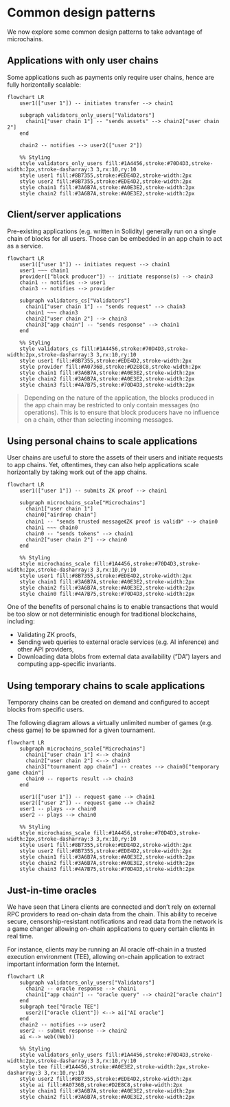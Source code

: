 # Common design patterns

We now explore some common design patterns to take advantage of microchains.

## Applications with only user chains

Some applications such as payments only require user chains, hence are fully
horizontally scalable:

```mermaid
flowchart LR
    user1(["user 1"]) -- initiates transfer --> chain1

    subgraph validators_only_users["Validators"]
      chain1["user chain 1"] -- "sends assets" --> chain2["user chain 2"]
    end

    chain2 -- notifies --> user2(["user 2"])

    %% Styling
    style validators_only_users fill:#1A4456,stroke:#70D4D3,stroke-width:2px,stroke-dasharray:3 3,rx:10,ry:10
    style user1 fill:#8B7355,stroke:#EDE4D2,stroke-width:2px
    style user2 fill:#8B7355,stroke:#EDE4D2,stroke-width:2px
    style chain1 fill:#3A6B7A,stroke:#A0E3E2,stroke-width:2px
    style chain2 fill:#3A6B7A,stroke:#A0E3E2,stroke-width:2px

```

## Client/server applications

Pre-existing applications (e.g. written in Solidity) generally run on a single
chain of blocks for all users. Those can be embedded in an app chain to act as a
service.

```mermaid
flowchart LR
    user1(["user 1"]) -- initiates request --> chain1
    user1 ~~~ chain1
    provider(["block producer"]) -- initiate response(s) --> chain3
    chain1 -- notifies --> user1
    chain3 -- notifies --> provider

    subgraph validators_cs["Validators"]
      chain1["user chain 1"] -- "sends request" --> chain3
      chain1 ~~~ chain3
      chain2["user chain 2"] --> chain3
      chain3["app chain"] -- "sends response" --> chain1
    end

    %% Styling
    style validators_cs fill:#1A4456,stroke:#70D4D3,stroke-width:2px,stroke-dasharray:3 3,rx:10,ry:10
    style user1 fill:#8B7355,stroke:#EDE4D2,stroke-width:2px
    style provider fill:#A0736B,stroke:#D2E8C8,stroke-width:2px
    style chain1 fill:#3A6B7A,stroke:#A0E3E2,stroke-width:2px
    style chain2 fill:#3A6B7A,stroke:#A0E3E2,stroke-width:2px
    style chain3 fill:#4A7B75,stroke:#70D4D3,stroke-width:2px

```

> Depending on the nature of the application, the blocks produced in the app
> chain may be restricted to only contain messages (no operations). This is to
> ensure that block producers have no influence on a chain, other than selecting
> incoming messages.

## Using personal chains to scale applications

User chains are useful to store the assets of their users and initiate requests
to app chains. Yet, oftentimes, they can also help applications scale
horizontally by taking work out of the app chains.

```mermaid
flowchart LR
    user1(["user 1"]) -- submits ZK proof --> chain1

    subgraph microchains_scale["Microchains"]
      chain1["user chain 1"]
      chain0["airdrop chain"]
      chain1 -- "sends trusted message《ZK proof is valid》" --> chain0
      chain1 ~~~ chain0
      chain0 -- "sends tokens" --> chain1
      chain2["user chain 2"] --> chain0
    end

    %% Styling
    style microchains_scale fill:#1A4456,stroke:#70D4D3,stroke-width:2px,stroke-dasharray:3 3,rx:10,ry:10
    style user1 fill:#8B7355,stroke:#EDE4D2,stroke-width:2px
    style chain1 fill:#3A6B7A,stroke:#A0E3E2,stroke-width:2px
    style chain2 fill:#3A6B7A,stroke:#A0E3E2,stroke-width:2px
    style chain0 fill:#4A7B75,stroke:#70D4D3,stroke-width:2px

```

One of the benefits of personal chains is to enable transactions that would be
too slow or not deterministic enough for traditional blockchains, including:

- Validating ZK proofs,
- Sending web queries to external oracle services (e.g. AI inference) and other
  API providers,
- Downloading data blobs from external data availability (”DA”) layers and
  computing app-specific invariants.

## Using temporary chains to scale applications

Temporary chains can be created on demand and configured to accept blocks from
specific users.

The following diagram allows a virtually unlimited number of games (e.g. chess
game) to be spawned for a given tournament.

```mermaid
flowchart LR
    subgraph microchains_scale["Microchains"]
      chain1["user chain 1"] <--> chain3
      chain2["user chain 2"] <--> chain3
      chain3["tournament app chain"] -- creates --> chain0["temporary game chain"]
      chain0 -- reports result --> chain3
    end

    user1(["user 1"]) -- request game --> chain1
    user2(["user 2"]) -- request game --> chain2
    user1 -- plays --> chain0
    user2 -- plays --> chain0

    %% Styling
    style microchains_scale fill:#1A4456,stroke:#70D4D3,stroke-width:2px,stroke-dasharray:3 3,rx:10,ry:10
    style user1 fill:#8B7355,stroke:#EDE4D2,stroke-width:2px
    style user2 fill:#8B7355,stroke:#EDE4D2,stroke-width:2px
    style chain1 fill:#3A6B7A,stroke:#A0E3E2,stroke-width:2px
    style chain2 fill:#3A6B7A,stroke:#A0E3E2,stroke-width:2px
    style chain3 fill:#4A7B75,stroke:#70D4D3,stroke-width:2px

```

## Just-in-time oracles

We have seen that Linera clients are connected and don’t rely on external RPC
providers to read on-chain data from the chain. This ability to receive secure,
censorship-resistant notifications and read data from the network is a game
changer allowing on-chain applications to query certain clients in real time.

For instance, clients may be running an AI oracle off-chain in a trusted
execution environment (TEE), allowing on-chain application to extract important
information form the Internet.

```mermaid
flowchart LR
    subgraph validators_only_users["Validators"]
      chain2 -- oracle response --> chain1
      chain1["app chain"] -- "oracle query" --> chain2["oracle chain"]
    end
    subgraph tee["Oracle TEE"]
      user2(["oracle client"]) <--> ai["AI oracle"]
    end
    chain2 -- notifies --> user2
    user2 -- submit response --> chain2
    ai <--> web((Web))

    %% Styling
    style validators_only_users fill:#1A4456,stroke:#70D4D3,stroke-width:2px,stroke-dasharray:3 3,rx:10,ry:10
    style tee fill:#1A4456,stroke:#A0E3E2,stroke-width:2px,stroke-dasharray:3 3,rx:10,ry:10
    style user2 fill:#8B7355,stroke:#EDE4D2,stroke-width:2px
    style ai fill:#A0736B,stroke:#D2E8C8,stroke-width:2px
    style chain1 fill:#3A6B7A,stroke:#A0E3E2,stroke-width:2px
    style chain2 fill:#3A6B7A,stroke:#A0E3E2,stroke-width:2px

```
